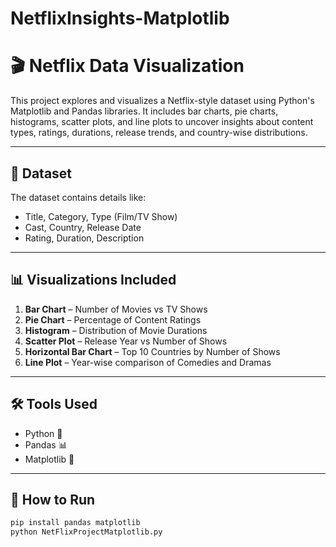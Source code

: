 # NetflixInsights-Matplotlib

# 🎬 Netflix Data Visualization

This project explores and visualizes a Netflix-style dataset using Python's Matplotlib and Pandas libraries. It includes bar charts, pie charts, histograms, scatter plots, and line plots to uncover insights about content types, ratings, durations, release trends, and country-wise distributions.

---

## 📁 Dataset

The dataset contains details like:
- Title, Category, Type (Film/TV Show)
- Cast, Country, Release Date
- Rating, Duration, Description

---

## 📊 Visualizations Included

1. **Bar Chart** – Number of Movies vs TV Shows
2. **Pie Chart** – Percentage of Content Ratings
3. **Histogram** – Distribution of Movie Durations
4. **Scatter Plot** – Release Year vs Number of Shows
5. **Horizontal Bar Chart** – Top 10 Countries by Number of Shows
6. **Line Plot** – Year-wise comparison of Comedies and Dramas

---

## 🛠️ Tools Used

- Python 🐍
- Pandas 📊
- Matplotlib 🎨

---

## 📌 How to Run

```bash
pip install pandas matplotlib
python NetFlixProjectMatplotlib.py
